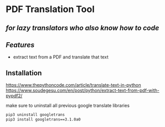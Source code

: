# PDF Translation Tool
## _for lazy translators who also know how to code_

## _Features_

- extract text from a PDF and translate that text

## Installation
https://www.thepythoncode.com/article/translate-text-in-python \
https://www.soudegesu.com/en/post/python/extract-text-from-pdf-with-pypdf2/

make sure to uninstall all previous google translate libraries 

```sh
pip3 uninstall googletrans
pip3 install googletrans==3.1.0a0
```


